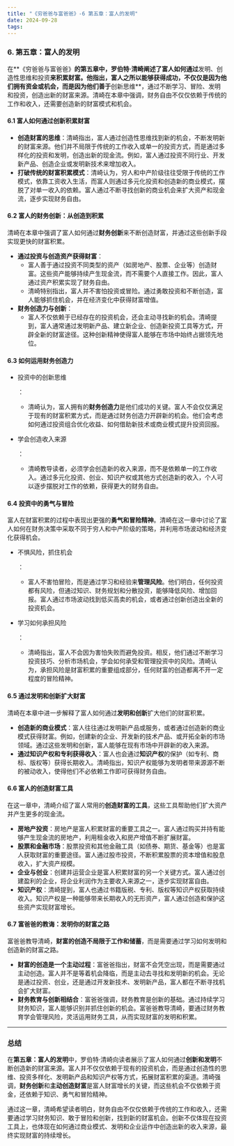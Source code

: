 ```yaml
---
title: "《穷爸爸与富爸爸》-6 第五章：富人的发明"
date: 2024-09-28
tags:
---
```


### 6. **第五章：富人的发明**

在**《穷爸爸与富爸爸》**的第五章中，罗伯特·清崎阐述了富人如何通过**发明、创造性思维和投资**来积累财富。他指出，富人之所以能够获得成功，不仅仅是因为他们拥有资金或机会，而是因为他们善于**创新思维**，通过不断学习、冒险、发明和投资，创造出新的财富来源。清崎在本章中强调，财务自由不仅仅依赖于传统的工作和收入，还需要创造新的财富模式和机会。

#### 6.1 **富人如何通过创新积累财富**

- **创造财富的思维**：清崎指出，富人通过创造性思维找到新的机会，不断发明新的财富来源。他们并不局限于传统的工作收入或单一的投资方式，而是通过多样化的投资和发明，创造出新的现金流。例如，富人通过投资不同行业、开发新产品、创造企业或发明新技术来增加收入。
- **打破传统的财富积累模式**：清崎认为，穷人和中产阶级往往受限于传统的工作模式，依靠工资收入生活，而富人则通过多元化投资和创造新的商业模式，摆脱了对单一收入的依赖。富人通过不断寻找创新的商业机会来扩大资产和现金流，逐步实现财务自由。

#### 6.2 **富人的财务创新：从创造到积累**

清崎在本章中强调了富人如何通过**财务创新**来不断创造财富，并通过这些创新手段实现更快的财富积累。

- **通过投资与创造资产获得财富**：
  - 富人善于通过投资不同类型的资产（如房地产、股票、企业等）创造财富。这些资产能够持续产生现金流，而不需要个人直接工作。因此，富人通过资产积累实现了财务自由。
  - 清崎特别指出，富人并不害怕投资或冒险。通过勇敢投资和不断创造，富人能够抓住机会，并在经济变化中获得财富增值。
- **财务创造力与创新**：
  - 富人不仅依赖于已经存在的投资机会，还会主动寻找新的机会。清崎提到，富人通常通过发明新产品、建立新企业、创造新投资工具等方式，开辟全新的财富途径。这种创新精神使得富人能够在市场中始终占据领先地位。

#### 6.3 **如何运用财务创造力**

- 投资中的创新思维

  ：

  - 清崎认为，富人拥有的**财务创造力**是他们成功的关键。富人不会仅仅满足于现有的财富积累方式，而是通过财务创造力开辟新的机会。他们会考虑如何通过投资组合优化收益、如何借助新技术或商业模式提升投资回报。

- 学会创造收入来源

  ：

  - 清崎教导读者，必须学会创造新的收入来源，而不是依赖单一的工作收入。通过多元化投资、创业、知识产权或其他方式创造新的收入，个人可以逐步摆脱对工作的依赖，获得更大的财务自由。

#### 6.4 **投资中的勇气与冒险**

富人在财富积累的过程中表现出更强的**勇气和冒险精神**。清崎在这一章中讨论了富人如何在财务决策中采取不同于穷人和中产阶级的策略，并利用市场波动和经济变化获得机会。

- 不惧风险，抓住机会

  ：

  - 富人不害怕冒险，而是通过学习和经验来**管理风险**。他们明白，任何投资都有风险，但通过知识、财务规划和分散投资，能够降低风险、增加回报。富人通过市场波动找到低买高卖的机会，或者通过创新创造出全新的投资机会。

- 学习如何承担风险

  ：

  - 清崎指出，富人不会因为害怕失败而避免投资。相反，他们通过不断学习投资技巧、分析市场机会，学会如何承受和管理投资中的风险。清崎认为，承担风险是财富积累的重要组成部分，任何财富的创造都离不开一定程度的冒险精神。

#### 6.5 **通过发明和创新扩大财富**

清崎在本章中进一步解释了富人如何通过**发明和创新**扩大他们的财富积累。

- **创造新的商业模式**：富人往往通过发明新产品或服务，或者通过创造新的商业模式获得财富。例如，创建新的企业、开发新的技术产品、或开拓全新的市场领域。通过这些发明和创新，富人能够在现有市场中开辟新的收入来源。
- **通过知识产权和专利获得收入**：富人也会通过**知识产权**的保护（如专利、商标、版权等）获得长期收入。清崎指出，知识产权能够为发明者带来源源不断的被动收入，使得他们不必依赖工作即可获得财务自由。

#### 6.6 **富人的创造财富工具**

在这一章中，清崎介绍了富人常用的**创造财富的工具**，这些工具帮助他们扩大资产并产生更多的现金流。

- **房地产投资**：房地产是富人积累财富的重要工具之一。富人通过购买并持有能够产生现金流的房地产，利用租金收入和房产增值不断扩展财富。
- **股票和金融市场**：股票投资和其他金融工具（如债券、期货、基金等）也是富人获取财富的重要途径。富人通过股市投资，不断积累股票的资本增值和股息收入，扩大资产规模。
- **企业与创业**：创建并运营企业是富人积累财富的另一个关键方式。富人通过创建盈利的企业，将企业利润作为主要收入来源之一，逐步实现财富自由。
- **知识产权**：清崎提到，富人也通过书籍版税、专利、版权等知识产权获取持续收入。知识产权是一种能够带来长期收入的无形资产，富人通过创造和保护这些资产实现财富增长。

#### 6.7 **富爸爸的教诲：发明你的财富之路**

富爸爸教导清崎，**财富的创造不局限于工作和储蓄**，而是需要通过学习如何发明和创造新的财富之路。

- **财富的创造是一个主动过程**：富爸爸指出，财富不会凭空出现，而是需要通过主动创造。富人并不是等着机会降临，而是主动去寻找和发明新的机会。无论是通过投资、创业，还是通过开发新技术、发明新产品，富人都在不断寻找机会扩大财富。
- **财务教育与创新相结合**：富爸爸强调，财务教育是创新的基础。通过持续学习财务知识，富人能够识别并抓住创新的机会。富爸爸教导清崎，要通过财务教育学会管理风险，灵活运用财务工具，从而实现财富的发明和积累。

------

### 总结

在**第五章：富人的发明**中，罗伯特·清崎向读者展示了富人如何通过**创新和发明**不断创造新的财富来源。富人并不仅仅依赖于现有的投资机会，而是通过创造性的思维、投资多样化、发明新产品和知识产权等方式，拓展财富积累的渠道。清崎强调，**财务创新**和**主动创造财富**是富人财富增长的关键，而这些机会不仅依赖于资金，还依赖于知识、勇气和冒险精神。

通过这一章，清崎希望读者明白，财务自由不仅仅依赖于传统的工作和收入，还需要通过学习财务知识、敢于冒险和创新，找到新的财富机会。创新不仅体现在投资工具上，也体现在如何通过商业模式、发明和企业运作中创造出新的收入来源，最终实现财富的持续增长。